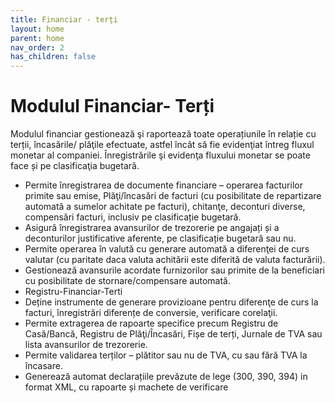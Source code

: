 ```yaml
---
title: Financiar - terți
layout: home
parent: home
nav_order: 2
has_children: false
---
```

# Modulul Financiar- Terți

Modulul financiar gestionează şi raportează toate operațiunile în relație cu terții, încasările/ plăţile efectuate, astfel încât să fie evidenţiat întreg fluxul monetar al companiei. Înregistrările şi evidenţa fluxului monetar se poate face și pe clasificaţia bugetară.
- Permite înregistrarea de documente financiare – operarea facturilor primite sau emise, Plăţi/încasări de facturi (cu posibilitate de repartizare automată a sumelor achitate pe facturi), chitanţe, deconturi diverse, compensări facturi, inclusiv pe clasificație bugetară.
- Asigură înregistrarea avansurilor de trezorerie pe angajați și a deconturilor justificative aferente, pe clasificație bugetară sau nu.
- Permite operarea în valută cu generare automată a diferenţei de curs valutar (cu paritate daca valuta achitării este diferită de valuta facturării).
- Gestionează avansurile acordate furnizorilor sau primite de la beneficiari cu posibilitate de stornare/compensare automată.
- Registru-Financiar-Terti
- Deține instrumente de generare provizioane pentru diferenţe de curs la facturi, înregistrări diferențe de conversie, verificare corelaţii.
- Permite extragerea de rapoarte specifice precum Registru de Casă/Bancă, Registru de Plăţi/Încasări, Fișe de terți, Jurnale de TVA sau lista avansurilor de trezorerie.
- Permite validarea terților – plătitor sau nu de TVA, cu sau fără TVA la încasare.
- Generează automat declarațiile prevăzute de lege (300, 390, 394) in format XML, cu rapoarte și machete de verificare

